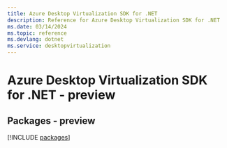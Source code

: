 ```yaml
---
title: Azure Desktop Virtualization SDK for .NET
description: Reference for Azure Desktop Virtualization SDK for .NET
ms.date: 03/14/2024
ms.topic: reference
ms.devlang: dotnet
ms.service: desktopvirtualization
---
```

# Azure Desktop Virtualization SDK for .NET - preview
## Packages - preview
[!INCLUDE [packages](desktop-virtualization-index.md)]